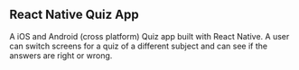## React Native Quiz App

A iOS and Android (cross platform) Quiz app built with React Native. A user can switch screens for a quiz of a different subject and can see if the answers are right or wrong.
